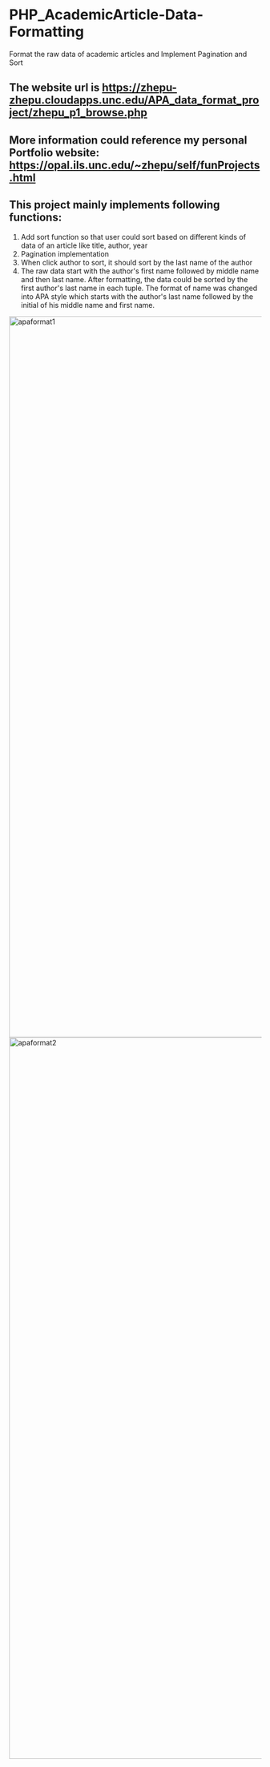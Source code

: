 # PHP_AcademicArticle-Data-Formatting
Format the raw data of academic articles and Implement Pagination and Sort
## The website url is https://zhepu-zhepu.cloudapps.unc.edu/APA_data_format_project/zhepu_p1_browse.php

## More information could reference my personal Portfolio website: https://opal.ils.unc.edu/~zhepu/self/funProjects.html

## This project mainly implements following functions:

1. Add sort function so that user could sort based on different kinds of data of an article like title, author, year
2. Pagination implementation
3. When click author to sort, it should sort by the last name of the author
4. The raw data start with the author's first name followed by middle name and then last name. After formatting, the data could be sorted by the first author's last name in each tuple. The format of name was changed into APA style which starts with the author's last name followed by the initial of his middle name and first name.

<img width="1439" alt="apaformat1" src="https://user-images.githubusercontent.com/33140156/39091311-788d4304-45bf-11e8-97aa-b7351eb4d088.png">
<img width="1440" alt="apaformat2" src="https://user-images.githubusercontent.com/33140156/39091312-78c52ecc-45bf-11e8-9ac7-fabc5cbd8149.png">


